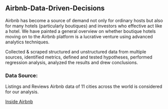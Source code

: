 ## Airbnb-Data-Driven-Decisions

Airbnb has become a source of demand not only for ordinary hosts but also for many hotels (particularly boutiques) and investors who effective act like a hotel. We have painted a general overview on whether boutique hotels moving on to the Airbnb platform is a lucrative venture using advanced analytics techniques.

Collected & scraped structured and unstructured data from multiple sources, identified metrics, defined and tested hypotheses, performed regression analysis,  analyzed the results and drew conclusions.

### Data Source:

Listings and Reviews Airbnb data of 11 cities across the world is considered for our analysis.

[Inside Airbnb](http://insideairbnb.com/get-the-data.html)



